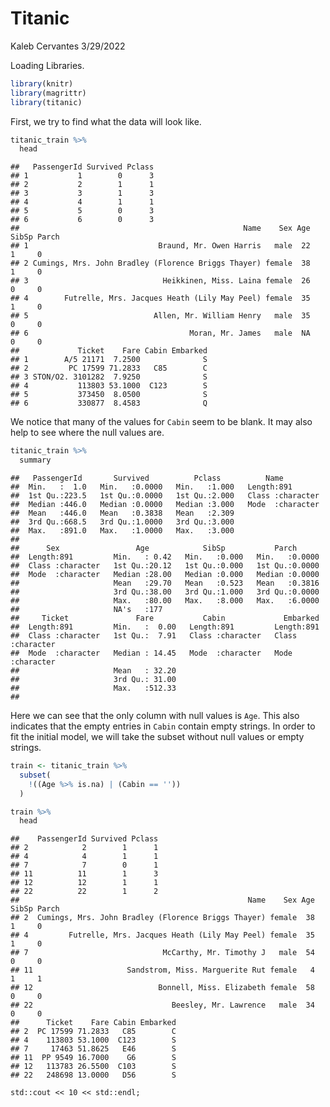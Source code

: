 Titanic
================
Kaleb Cervantes
3/29/2022

Loading Libraries.

``` r
library(knitr)
library(magrittr)
library(titanic)
```

First, we try to find what the data will look like.

``` r
titanic_train %>%
  head
```

    ##   PassengerId Survived Pclass
    ## 1           1        0      3
    ## 2           2        1      1
    ## 3           3        1      3
    ## 4           4        1      1
    ## 5           5        0      3
    ## 6           6        0      3
    ##                                                  Name    Sex Age SibSp Parch
    ## 1                             Braund, Mr. Owen Harris   male  22     1     0
    ## 2 Cumings, Mrs. John Bradley (Florence Briggs Thayer) female  38     1     0
    ## 3                              Heikkinen, Miss. Laina female  26     0     0
    ## 4        Futrelle, Mrs. Jacques Heath (Lily May Peel) female  35     1     0
    ## 5                            Allen, Mr. William Henry   male  35     0     0
    ## 6                                    Moran, Mr. James   male  NA     0     0
    ##             Ticket    Fare Cabin Embarked
    ## 1        A/5 21171  7.2500              S
    ## 2         PC 17599 71.2833   C85        C
    ## 3 STON/O2. 3101282  7.9250              S
    ## 4           113803 53.1000  C123        S
    ## 5           373450  8.0500              S
    ## 6           330877  8.4583              Q

We notice that many of the values for `Cabin` seem to be blank. It may
also help to see where the null values are.

``` r
titanic_train %>%
  summary
```

    ##   PassengerId       Survived          Pclass          Name          
    ##  Min.   :  1.0   Min.   :0.0000   Min.   :1.000   Length:891        
    ##  1st Qu.:223.5   1st Qu.:0.0000   1st Qu.:2.000   Class :character  
    ##  Median :446.0   Median :0.0000   Median :3.000   Mode  :character  
    ##  Mean   :446.0   Mean   :0.3838   Mean   :2.309                     
    ##  3rd Qu.:668.5   3rd Qu.:1.0000   3rd Qu.:3.000                     
    ##  Max.   :891.0   Max.   :1.0000   Max.   :3.000                     
    ##                                                                     
    ##      Sex                 Age            SibSp           Parch       
    ##  Length:891         Min.   : 0.42   Min.   :0.000   Min.   :0.0000  
    ##  Class :character   1st Qu.:20.12   1st Qu.:0.000   1st Qu.:0.0000  
    ##  Mode  :character   Median :28.00   Median :0.000   Median :0.0000  
    ##                     Mean   :29.70   Mean   :0.523   Mean   :0.3816  
    ##                     3rd Qu.:38.00   3rd Qu.:1.000   3rd Qu.:0.0000  
    ##                     Max.   :80.00   Max.   :8.000   Max.   :6.0000  
    ##                     NA's   :177                                     
    ##     Ticket               Fare           Cabin             Embarked        
    ##  Length:891         Min.   :  0.00   Length:891         Length:891        
    ##  Class :character   1st Qu.:  7.91   Class :character   Class :character  
    ##  Mode  :character   Median : 14.45   Mode  :character   Mode  :character  
    ##                     Mean   : 32.20                                        
    ##                     3rd Qu.: 31.00                                        
    ##                     Max.   :512.33                                        
    ## 

Here we can see that the only column with null values is `Age`. This
also indicates that the empty entries in `Cabin` contain empty strings.
In order to fit the initial model, we will take the subset without null
values or empty strings.

``` r
train <- titanic_train %>%
  subset(
    !((Age %>% is.na) | (Cabin == ''))
  )

train %>%
  head
```

    ##    PassengerId Survived Pclass
    ## 2            2        1      1
    ## 4            4        1      1
    ## 7            7        0      1
    ## 11          11        1      3
    ## 12          12        1      1
    ## 22          22        1      2
    ##                                                   Name    Sex Age SibSp Parch
    ## 2  Cumings, Mrs. John Bradley (Florence Briggs Thayer) female  38     1     0
    ## 4         Futrelle, Mrs. Jacques Heath (Lily May Peel) female  35     1     0
    ## 7                              McCarthy, Mr. Timothy J   male  54     0     0
    ## 11                     Sandstrom, Miss. Marguerite Rut female   4     1     1
    ## 12                            Bonnell, Miss. Elizabeth female  58     0     0
    ## 22                               Beesley, Mr. Lawrence   male  34     0     0
    ##      Ticket    Fare Cabin Embarked
    ## 2  PC 17599 71.2833   C85        C
    ## 4    113803 53.1000  C123        S
    ## 7     17463 51.8625   E46        S
    ## 11  PP 9549 16.7000    G6        S
    ## 12   113783 26.5500  C103        S
    ## 22   248698 13.0000   D56        S

``` rcpp
std::cout << 10 << std::endl;
```
